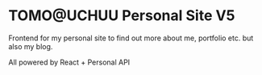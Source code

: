 # TOMO@UCHUU Personal Site V5

Frontend for my personal site to find out more about me, portfolio etc. but also my blog.

All powered by React + Personal API
